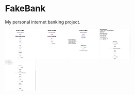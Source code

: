# FakeBank
My personal internet banking project.

<img src="Pictures/Screenshot from 2022-03-27 23-13-32.png" width = "100" height = "100" >

<img src="Pictures/Screenshot from 2022-03-27 23-13-36.png" width = "100" height = "100" >

<img src="Pictures/Screenshot from 2022-03-27 23-14-02.png" width = "100" height = "100" >

<img src="Pictures/Screenshot from 2022-03-27 23-14-41.png" width = "100" height = "100" >

<img src="Pictures/Screenshot from 2022-03-27 23-14-46.png" width = "100" height = "100" >
